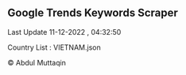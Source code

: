 

## Google Trends Keywords Scraper 
 
Last Update 11-12-2022 , 04:32:50

Country List :
VIETNAM.json



© Abdul Muttaqin 
